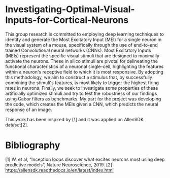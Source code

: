# Investigating-Optimal-Visual-Inputs-for-Cortical-Neurons

This group research is committed to employing deep learning techniques to identify and generate the Most Excitatory Input (MEI) for a single neuron in the visual system of a mouse, specifically through the use of end-to-end trained Convolutional neural networks (CNNs).
Most Excitatory Inputs (MEIs) represent the specific visual stimuli that are designed to maximally activate the neurons. These in silico stimuli are pivotal for delineating the functional characteristics of a neuronal single-cell, highlighting the features within a neuron's receptive field to which it is most responsive.
By adopting this methodology, we aim to construct a stimulus that, by successfully combining the stimuli's features, is most likely to trigger the highest firing rates in neurons. Finally, we seek to investigate some properties of these artificially optimized stimuli and try to test the robustness of our findings using Gabor filters as benchmarks.
My part for the project was developing the code, which creates the MEIs given a CNN, which predicts the neural response of an image.

This work has been inspired by [1] and it was applied on AllenSDK dataset[2].

# Bibliography
[1] W. et al, “Inception loops discover what excites neurons most using deep predictive models”, Nature Neuroscience, 2019.
[2] https://allensdk.readthedocs.io/en/latest/index.html
